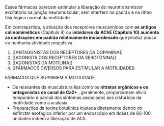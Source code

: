 Esses fármacos parecem estimular a liberação do neurotransmissor excitatório na junção neuromuscular, sem interferir no padrão e no ritmo fisiológico normal da motilidade.

Em contrapartida, a ativação dos receptores muscarínicos com **os antigos colinomiméticos** (Capítulo 9) ou **inibidores da AChE (Capítulo 10) aumenta as contrações em padrão relativamente incoordenado** que produz pouca ou nenhuma atividade propulsiva.

1. [[ANTAGONISTAS DOS RECEPTORES DA DOPAMINA]]
2. [[AGONISTA DOS RECEPTORES DA SEROTONINA]]
3. [[AGONISTAS DA MOTILINA]]
4. [[FÁRMACOS DIVERSOS PARA ESTIMULAR A MOTILIDADE]]

FÁRMACOS QUE SUPRIMEM A MOTILIDADE
- Os relaxantes da musculatura lisa como os **nitratos orgânicos e os antagonistas do canal de Ca2+** , geralmente, proporcionam alívio temporário e parcial dos sintomas associados aos distúrbios da motilidade como a acalasia.
- Preparações da toxina botulínica injetada diretamente dentro do esfincter esofágico inferior por um endoscópio em doses de 80-100 unidades inibem a liberação de ACh.